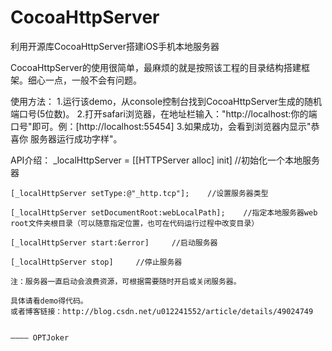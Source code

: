 # CocoaHttpServer
利用开源库CocoaHttpServer搭建iOS手机本地服务器

CocoaHttpServer的使用很简单，最麻烦的就是按照该工程的目录结构搭建框架。细心一点，一般不会有问题。

使用方法：
	1.运行该demo，从console控制台找到CocoaHttpServer生成的随机端口号(5位数)。
	2.打开safari浏览器，在地址栏输入："http://localhost:你的端口号"即可。例：[http://localhost:55454]
	3.如果成功，会看到浏览器内显示"恭喜你 服务器运行成功字样"。

API介绍：
	_localHttpServer = [[HTTPServer alloc] init]	//初始化一个本地服务器
	
	[_localHttpServer setType:@"_http.tcp"];	//设置服务器类型
	
	[_localHttpServer setDocumentRoot:webLocalPath];	//指定本地服务器web root文件夹根目录（可以随意指定位置，也可在代码运行过程中改变目录）
	
	[_localHttpServer start:&error]		//启动服务器
	
	[_localHttpServer stop]		//停止服务器

	注：服务器一直启动会浪费资源，可根据需要随时开启或关闭服务器。
	
	具体请看demo得代码。
	或者博客链接：http://blog.csdn.net/u012241552/article/details/49024749
								
																		———— OPTJoker
